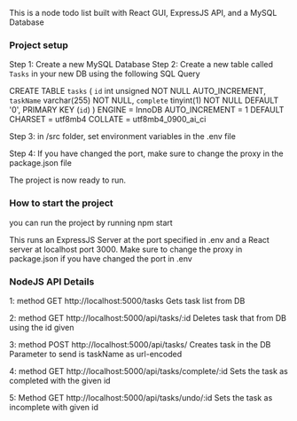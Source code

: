 This is a node todo list built with React GUI, ExpressJS API, and a MySQL Database 




### Project setup ###

Step 1: Create a new MySQL Database
Step 2: Create a new table called `Tasks` in your new DB using the following SQL Query

CREATE TABLE
  `tasks` (
    `id` int unsigned NOT NULL AUTO_INCREMENT,
    `taskName` varchar(255) NOT NULL,
    `complete` tinyint(1) NOT NULL DEFAULT '0',
    PRIMARY KEY (`id`)
  ) ENGINE = InnoDB AUTO_INCREMENT = 1 DEFAULT CHARSET = utf8mb4 COLLATE = utf8mb4_0900_ai_ci

Step 3: in /src folder, set environment variables in the .env file

Step 4: If you have changed the port, make sure to change the proxy in the package.json file

The project is now ready to run.


### How to start the project ###

you can run the project by running npm start

This runs an ExpressJS Server at the port specified in .env and a React server at localhost port 3000. Make sure to change the proxy in package.json if you have changed the port in .env

### NodeJS API Details ###

1: method GET http://localhost:5000/tasks
Gets task list from DB

2: method GET http://localhost:5000/api/tasks/:id
Deletes task that from DB using the id given

3: method POST http://localhost:5000/api/tasks/
Creates task in the DB
Parameter to send is taskName as url-encoded

4: method GET http://localhost:5000/api/tasks/complete/:id
Sets the task as completed with the given id

5: Method GET http://localhost:5000/api/tasks/undo/:id
Sets the task as incomplete with given id